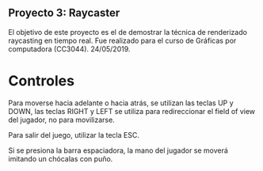 ## Proyecto 3: Raycaster
El objetivo de este proyecto es el de demostrar la técnica de renderizado raycasting en tiempo real. 
Fue realizado para el curso de Gráficas por computadora (CC3044). 24/05/2019.

# Controles

Para moverse hacia adelante o hacia atrás, se utilizan las teclas UP y DOWN, las teclas RIGHT y LEFT se utiliza para redireccionar el field of view del jugador, no para movilizarse. 

Para salir del juego, utilizar la tecla ESC. 

Si se presiona la barra espaciadora, la mano del jugador se moverá imitando un chócalas con puño. 



